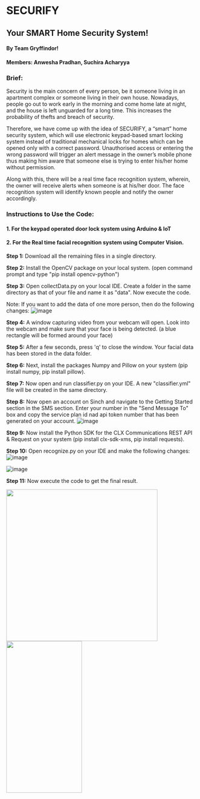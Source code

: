# SECURIFY
## Your SMART Home Security System!
#### By Team Gryffindor!
#### Members: Anwesha Pradhan, Suchira Acharyya

### Brief:
Security is the main concern of every person, be it someone living in an apartment complex or someone living in their own house. 
Nowadays, people go out to work early in the morning and come home late at night, and the house is left unguarded for a long time. 
This increases the probability of thefts and breach of security.<p></p>
Therefore, we have come up with the idea of SECURIFY, a “smart” home security system, which will use electronic keypad-based smart locking system instead of traditional mechanical locks for homes which can be opened only with a correct password. Unauthorised access or entering the wrong password will trigger an alert message in the owner’s mobile phone thus making him aware that someone else is trying to enter his/her home without permission. 

Along with this, there will be a real time face recognition system, wherein, the owner will receive alerts when someone is at his/her door. The face recognition system will identify known people and notify the owner accordingly.

### Instructions to Use the Code:
#### 1. For the keypad operated door lock system using Arduino & IoT

#### 2. For the Real time facial recognition system using Computer Vision.
**Step 1:** Download all the remaining files in a single directory.

**Step 2:** Install the OpenCV package on your local system. (open command prompt and type "pip install opencv-python")

**Step 3:** Open collectData.py on your local IDE. Create a folder in the same directory as that of your file and name it as "data". Now execute the code.

Note: If you want to add the data of one more person, then do the following changes:
![image](https://user-images.githubusercontent.com/68744661/127274407-50ac8666-f71d-4f0e-a49b-1d0cfd8cced3.png)


**Step 4:** A window capturing video from your webcam will open. Look into the webcam and make sure that your face is being detected. (a blue rectangle will be formed around your face)

**Step 5:** After a few seconds, press 'q' to close the window. Your facial data has been stored in the data folder.

**Step 6:** Next, install the packages Numpy and Pillow on your system (pip install numpy, pip install pillow).

**Step 7:** Now open and run classifier.py on your IDE. A new "classifier.yml" file will be created in the same directory.

**Step 8:** Now open an account on Sinch and navigate to the Getting Started section in the SMS section. Enter your number in the "Send Message To" box and copy the service plan id nad api token number that has been generated on your account.
![image](https://user-images.githubusercontent.com/68744661/127270120-b757ed65-a00a-474f-8899-a948894f5316.png)


**Step 9:** Now install the Python SDK for the CLX Communications REST API & Request on your system (pip install clx-sdk-xms, pip install requests).

**Step 10:** Open recognize.py on your IDE and make the following changes:
![image](https://user-images.githubusercontent.com/68744661/127271163-0163e907-7220-479b-9153-55bd4472c259.png)


![image](https://user-images.githubusercontent.com/68744661/127271350-eb2fe068-b587-424a-bd8f-fd88b9bf4098.png)

**Step 11:** Now execute the code to get the final result.

<img src="https://user-images.githubusercontent.com/68744661/127272367-32cbfde4-0b69-41b5-8926-fb033b5f823b.png" width="400" height="400"> <img src="https://user-images.githubusercontent.com/68744661/127272832-fae25c61-c7de-4bf3-8da4-8128dd7603ae.jpg" width="200" height="400"> 


